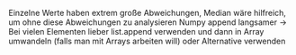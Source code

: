Einzelne Werte haben extrem große Abweichungen, Median wäre hilfreich, um ohne diese Abweichungen zu analysieren
Numpy append langsamer -> Bei vielen Elementen lieber list.append verwenden und dann in Array umwandeln (falls man mit Arrays arbeiten will) oder Alternative verwenden
